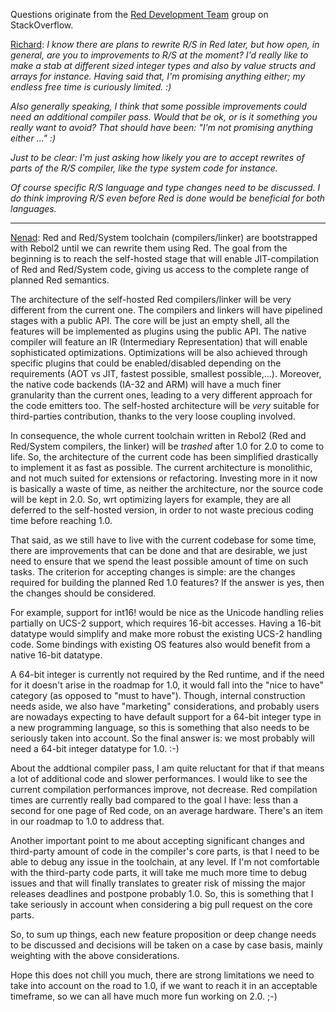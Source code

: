 Questions originate from the [Red Development Team](http://chat.stackoverflow.com/transcript/message/15637085#15637085) group on StackOverflow.

<u>Richard</u>: _I know there are plans to rewrite R/S in Red later, but how open, in general, are you to improvements to R/S at the moment? I'd really like to make a stab at different sized integer types and also by value structs and arrays for instance. Having said that, I'm promising anything either; my endless free time is curiously limited. :)_

_Also generally speaking, I think that some possible improvements could need an additional compiler pass. Would that be ok, or is it something you really want to avoid?_
_That should have been: "I'm not promising anything either ..." :)_

_Just to be clear: I'm just asking how likely you are to accept rewrites of parts of the R/S compiler, like the type system code for instance._

_Of course specific R/S language and type changes need to be discussed. I do think improving R/S even before Red is done would be beneficial for both languages._

***

<u>Nenad</u>: Red and Red/System toolchain (compilers/linker) are bootstrapped with Rebol2 until we can rewrite them using Red. The goal from the beginning is to reach the self-hosted stage that will enable JIT-compilation of Red and Red/System code, giving us access to the complete range of planned Red semantics.

The architecture of the self-hosted Red compilers/linker will be very different from the current one. The compilers and linkers will have pipelined stages with a public API. The core will be just an empty shell, all the features will be implemented as plugins using the public API. The native compiler will feature an IR (Intermediary Representation) that will enable sophisticated optimizations. Optimizations will be also achieved through specific plugins that could be enabled/disabled depending on the requirements (AOT vs JIT, fastest possible, smallest possible,...). Moreover, the native code backends (IA-32 and ARM) will have a much finer granularity than the current ones, leading to a very different approach for the code emitters too. The self-hosted architecture will be *very* suitable for third-parties contribution, thanks to the very loose coupling involved.

In consequence, the whole current toolchain written in Rebol2 (Red and Red/System compilers, the linker) will be *trashed* after 1.0 for 2.0 to come to life. So, the architecture of the current code has been simplified drastically to implement it as fast as possible. The current architecture is monolithic, and not much suited for extensions or refactoring. Investing more in it now is basically a waste of time, as neither the architecture, nor the source code will be kept in 2.0. So, wrt optimizing layers for example, they  are all deferred to the self-hosted version, in order to not waste precious coding time before reaching 1.0.

That said, as we still have to live with the current codebase for some time, there are improvements that can be done and that are desirable, we just need to ensure that we spend the least possible amount of time on such tasks. The criterion for accepting changes is simple: are the changes required for building the planned Red 1.0 features? If the answer is yes, then the changes should be considered.

For example, support for int16! would be nice as the Unicode handling relies partially on UCS-2 support, which requires 16-bit accesses. Having a 16-bit datatype would simplify and make more robust the existing UCS-2 handling code. Some bindings with existing OS features also would benefit from a native 16-bit datatype.

A 64-bit integer is currently not required by the Red runtime, and if the need for it doesn't arise in the roadmap for 1.0, it would fall into the "nice to have" category (as opposed to "must to have"). Though, internal construction needs aside, we also have "marketing" considerations, and probably users are nowadays expecting to have default support for a 64-bit integer type in a new programming language, so this is something that also needs to be seriously taken into account. So the final answer is: we most probably will need a 64-bit integer datatype for 1.0. :-)

About the addtional compiler pass, I am quite reluctant for that if that means a lot of additional code and slower performances. I would like to see the current compilation performances improve, not decrease. Red compilation times are currently really bad compared to the goal I have: less than a second for one page of Red code, on an average hardware. There's an item in our roadmap to 1.0 to address that.

Another important point to me about accepting significant changes and third-party amount of code in the compiler's core parts, is that I need to be able to debug any issue in the toolchain, at any level. If I'm not comfortable with the third-party code parts, it will take me much more time to debug issues and that will finally translates to greater risk of missing the major releases deadlines and postpone probably 1.0. So, this is something that I take seriously in account when considering a big pull request on the core parts.

So, to sum up things, each new feature proposition or deep change needs to be discussed and decisions will be taken on a case by case basis, mainly weighting with the above considerations.

Hope this does not chill you much, there are strong limitations we need to take into account on the road to 1.0, if we want to reach it in an acceptable timeframe, so we can all have much more fun working on 2.0. ;-)